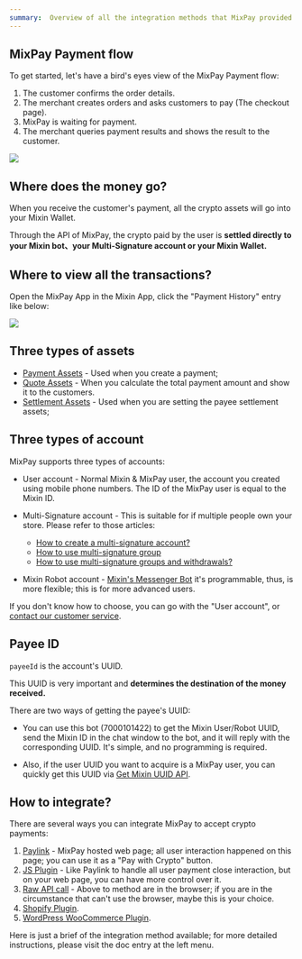 ```yaml
---
summary:  Overview of all the integration methods that MixPay provided.
---
```


## MixPay Payment flow

To get started, let's have a bird's eyes view of the MixPay Payment flow: 

1.  The customer confirms the order details.
2.  The merchant creates orders and asks customers to pay (The checkout page).
3.  MixPay is waiting for payment.
4.  The merchant queries payment results and shows the result to the customer.

![](https://mixpay.me/developers/images/qmhxunt.png)

## Where does the money go?

When you receive the customer's payment, all the crypto assets will go into your Mixin Wallet.

Through the API of MixPay, the crypto paid by the user is **settled directly to your Mixin bot、your Multi-Signature account or your Mixin Wallet.**

## Where to view all the transactions?

Open the MixPay App in the Mixin App, click the "Payment History" entry like below:

![](https://mixpay.me/developers/images/payment-history-entry.png)

## Three types of assets

- [Payment Assets](https://mixpay.me/developers/api/assets/payment-assets) - Used when you create a payment;
- [Quote Assets](https://mixpay.me/developers/api/assets/quote-assets) - When you calculate the total payment amount and show it to the customers.
- [Settlement Assets](https://mixpay.me/developers/api/assets/settlement-assets) - Used when you are setting the payee settlement assets;

## Three types of account

MixPay supports three types of accounts: 

- User account - Normal Mixin & MixPay user, the account you created using mobile phone numbers. The ID of the MixPay user is equal to the Mixin ID.
- Multi-Signature account -  This is suitable for if multiple people own your store. Please refer to those articles:
  - [How to create a multi-signature account?](https://help.mixpay.me/tutorials/creat-a-multi-signature-account)  
  - [How to use multi-signature group](https://help.mixpay.me/tutorials/how-to-use-multi-signature-group?from_search=93093843)
  - [How to use multi-signature groups and withdrawals?](https://help.mixpay.me/tutorials/how-to-use-multi-signature-groups-and-withdrawals)

- Mixin Robot account - [Mixin's Messenger Bot](https://developers.mixin.one/docs/dapp/mixin-applications#messenger-bot) it's programmable, thus, is more flexible; this is for more advanced users.

If you don't know how to choose, you can go with the "User account", or [contact our customer service](https://mixpay.me/developers/guides/contact-customer-service).

## Payee ID

`payeeId` is the account's UUID.

This UUID is very important and **determines the destination of the money received.** 

There are two ways of getting the payee's UUID: 

- You can use this bot (7000101422) to get the Mixin User/Robot UUID, send the Mixin ID in the chat window to the bot, and it will reply with the corresponding UUID. It's simple, and no programming is required.

- Also, if the user UUID you want to acquire is a MixPay user, you can quickly get this UUID via [Get Mixin UUID API](https://mixpay.me/developers/api/users/get-mixin-uuid).


## How to integrate? 

There are several ways you can integrate MixPay to accept crypto payments:

1. [Paylink](https://mixpay.me/developers/guides/using-paylink) -  MixPay hosted web page; all user interaction happened on this page; you can use it as a "Pay with Crypto" button.
2. [JS Plugin](https://mixpay.me/developers/guides/shopify-plugin) -  Like Paylink to handle all user payment close interaction, but on your web page, you can have more control over it.
3. [Raw API call](https://mixpay.me/developers/guides/using-raw-api) - Above to method are in the browser; if you are in the circumstance that can't use the browser, maybe this is your choice.
4. [Shopify Plugin](https://mixpay.me/developers/guides/shopify-plugin).
5. [WordPress WooCommerce Plugin](https://mixpay.me/developers/guides/woocommerce-plugin).

Here is just a brief of the integration method available; for more detailed instructions, please visit the doc entry at the left menu.


